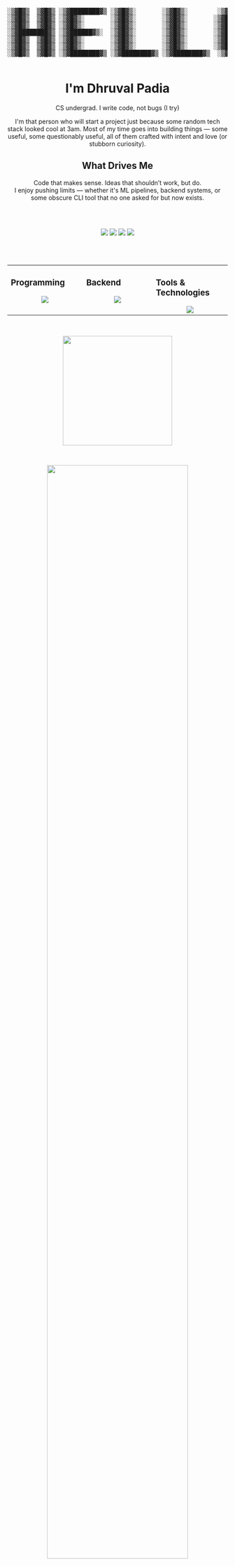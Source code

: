 <div align="center">
  
<pre>
░▒▓█▓▒  ▒▓█▓▒ ░▒▓████████▓▒ ░▒▓█▓▒░       ░▒▓█▓▒░        ░▒▓██████▓▒░  
░▒▓█▓▒  ▒▓█▓▒ ░▒▓█▓▒░       ░▒▓█▓▒░       ░▒▓█▓▒░       ░▒▓█▓▒  ▒▓█▓▒░ 
░▒▓█▓▒  ▒▓█▓▒ ░▒▓█▓▒░       ░▒▓█▓▒░       ░▒▓█▓▒░       ░▒▓█▓▒  ▒▓█▓▒░ 
░▒▓████████▓▒ ░▒▓██████▓▒░  ░▒▓█▓▒░       ░▒▓█▓▒░       ░▒▓█▓▒  ▒▓█▓▒░
░▒▓█▓▒  ▒▓█▓▒ ░▒▓█▓▒░       ░▒▓█▓▒░       ░▒▓█▓▒░       ░▒▓█▓▒  ▒▓█▓▒░ 
░▒▓█▓▒  ▒▓█▓▒ ░▒▓█▓▒░       ░▒▓█▓▒░       ░▒▓█▓▒░       ░▒▓█▓▒  ▒▓█▓▒░ 
░▒▓█▓▒  ▒▓█▓▒ ░▒▓████████▓▒ ░▒▓████████▓▒ ░▒▓████████▓▒  ░▒▓██████▓▒░  
                                                                  
</pre>

# I'm Dhruval Padia

CS undergrad. I write code, not bugs (I try)

I'm that person who will start a project just because some random tech stack looked cool at 3am. Most of my time goes into building things — some useful, some questionably useful, all of them crafted with intent and love (or stubborn curiosity).

## What Drives Me

Code that makes sense. Ideas that shouldn’t work, but do.  
I enjoy pushing limits — whether it's ML pipelines, backend systems, or some obscure CLI tool that no one asked for but now exists.


<br> <br>
<div align="center">
    <a href="https://www.linkedin.com/in/dhruvalpadia/" target="_blank"><img src="https://img.shields.io/badge/-LinkedIn-blue?style=flat&logo=Linkedin&logoColor=white"/></a>
    <a target="_blank" href="mailto:padiadhruval@gmail.com"><img src="https://img.shields.io/badge/-padiadhruval@gmail.com-D14836?style=flat&logo=Gmail&logoColor=white"/></a>
    <a href="https://dhruvalpadia.site" target="_blank"><img src="https://img.shields.io/badge/-Personal%20Website-3B5998?style=flat&logo=Google-Chrome&logoColor=white"/></a>
    <a href="https://github.com/dhruval30" target="_blank"><img src="https://img.shields.io/badge/-GitHub%20Profile-24292e?style=flat&logo=GitHub&logoColor=white"/></a>
</div>

<br> <br>

<div align="center">
<table><tr><td valign="top" width="25%">

### Programming  
<div align="center">  
    <img src="https://skillicons.dev/icons?i=python,js,java,elixir&perline=4" /> 
</div>

</td><td valign="top" width="25%">
    
### Backend
<div align="center">
    <img src="https://skillicons.dev/icons?i=nodejs,express,flask,django&perline=4" /> 
</div>

</td><td valign="top" width="25%">

### Tools & Technologies
<div align="center">
    <img src="https://skillicons.dev/icons?i=git,github,aws,vscode,mongodb,mysql&perline=4" /> 
</div>
</td>
</tr></table></div>



<!-- <p align="center">
    <a href="https://github.com/dhruval30">
        <img height="180em" src="https://github-readme-stats-git-masterrstaa-rickstaa.vercel.app/api?username=dhruval30&show_icons=true&theme=onedark&include_all_commits=true&count_private=true&hide_border=true"/>
        <img height="180em" src="https://github-readme-stats-eight-theta.vercel.app/api/top-langs/?username=dhruval30&langs_count=12&layout=compact&langs_count=8&theme=onedark&include_all_commits=true&count_private=true&hide_border=true" />
    </a>
</p>
-->
<br>
<!-- Activity Graph -->
<p align="center">
  <a href="https://github.com/dhruval30">
    <img height=250 src="https://github-readme-activity-graph.vercel.app/graph?username=dhruval30&bg_color=282c34&color=FDFD96&line=FDFD96&point=FFFFFF&area_color=79FE96&border_radius=24.5&title_color=FDFD96&border_radius=20px"/>
  </a> 
</p>

<br>

<p align="center">
   <a href="https://github.com/dhruval30"> 
     <img width="80%" src="https://github-readme-streak-stats.herokuapp.com/?user=dhruval30&show_icons=true&locale=en&layout=demo&theme=onedark&hide_border=true" /> 
   </a>  
</p>

<br>

## Let's Connect

If you're into building with intent — or because you had a dumb idea at 2AM and couldn't let it go — we’ll get along just fine.  
If you've ever built an entire system to automate a task that takes one minute manually — just so you could flex that it's automated — we should talk.

</div>
